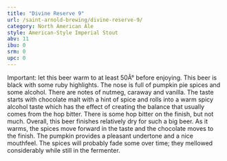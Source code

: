 ```yaml
---
title: "Divine Reserve 9"
url: /saint-arnold-brewing/divine-reserve-9/
category: North American Ale
style: American-Style Imperial Stout
abv: 11
ibu: 0
srm: 0
upc: 0
---
```

Important: let this beer warm to at least 50Â° before enjoying.  This beer is black with some ruby highlights.  The nose is full of pumpkin pie spices and some alcohol.  There are notes of nutmeg, caraway and vanilla.  The taste starts with chocolate malt with a hint of spice and rolls into a warm spicy alcohol taste which has the effect of creating the balance that usually comes from the hop bitter.  There is some hop bitter on the finish, but not much.  Overall, this beer finishes relatively dry for such a big beer.  As it warms, the spices move forward in the taste and the chocolate moves to the finish.  The pumpkin provides a pleasant undertone and a nice mouthfeel.  The spices will probably fade some over time; they mellowed considerably while still in the fermenter.
